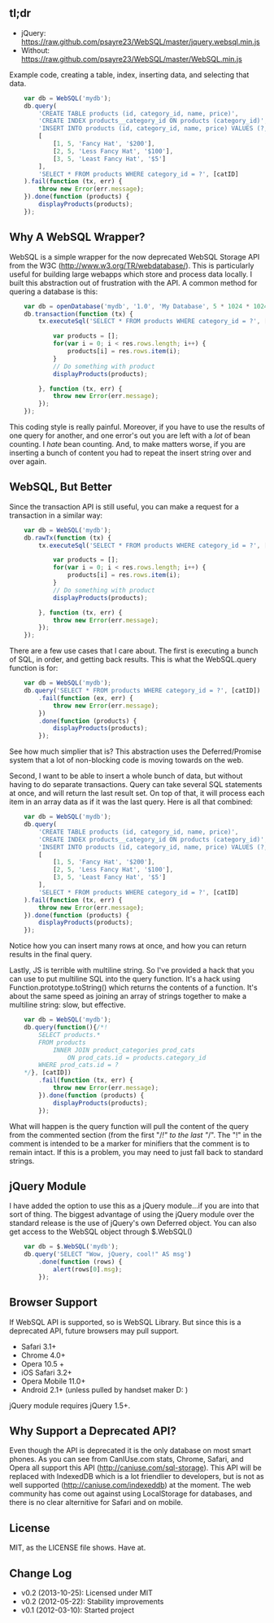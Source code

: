 tl;dr
-----

* jQuery: https://raw.github.com/psayre23/WebSQL/master/jquery.websql.min.js
* Without: https://raw.github.com/psayre23/WebSQL/master/WebSQL.min.js

Example code, creating a table, index, inserting data, and selecting that data.

```js
	var db = WebSQL('mydb');
	db.query(
		'CREATE TABLE products (id, category_id, name, price)',
		'CREATE INDEX products__category_id ON products (category_id)',
		'INSERT INTO products (id, category_id, name, price) VALUES (?,?,?,?)',
		[
			[1, 5, 'Fancy Hat', '$200'],
			[2, 5, 'Less Fancy Hat', '$100'],
			[3, 5, 'Least Fancy Hat', '$5']
		],
		'SELECT * FROM products WHERE category_id = ?', [catID]
	).fail(function (tx, err) {
		throw new Error(err.message);
	}).done(function (products) {
		displayProducts(products);
	});
```

Why A WebSQL Wrapper?
---------------------

WebSQL is a simple wrapper for the now deprecated WebSQL Storage API from the W3C (http://www.w3.org/TR/webdatabase/).
This is particularly useful for building large webapps which store and process data locally. I built this abstraction out
of frustration with the API. A common method for quering a database is this:

```js
	var db = openDatabase('mydb', '1.0', 'My Database', 5 * 1024 * 1024);
	db.transaction(function (tx) {
		tx.executeSql('SELECT * FROM products WHERE category_id = ?', [catID], function (tx, res) {

			var products = [];
			for(var i = 0; i < res.rows.length; i++) {
				products[i] = res.rows.item(i);
			}
			// Do something with product
			displayProducts(products);

		}, function (tx, err) {
			throw new Error(err.message);
		});
	});
```

This coding style is really painful. Moreover, if you have to use the results of one query for another, and one error's out
you are left with a _lot_ of bean counting. I _hate_ bean counting. And, to make matters worse, if you are inserting a
bunch of content you had to repeat the insert string over and over again.

WebSQL, But Better
------------------

Since the transaction API is still useful, you can make a request for a transaction in a similar way:

```js
	var db = WebSQL('mydb');
	db.rawTx(function (tx) {
		tx.executeSql('SELECT * FROM products WHERE category_id = ?', [catID], function (tx, res) {

			var products = [];
			for(var i = 0; i < res.rows.length; i++) {
				products[i] = res.rows.item(i);
			}
			// Do something with product
			displayProducts(products);

		}, function (tx, err) {
			throw new Error(err.message);
		});
	});
```

There are a few use cases that I care about. The first is executing a bunch of SQL, in order, and getting back results.
This is what the WebSQL.query function is for:

```js
	var db = WebSQL('mydb');
	db.query('SELECT * FROM products WHERE category_id = ?', [catID])
		.fail(function (ex, err) {
			throw new Error(err.message);
		})
		.done(function (products) {
			displayProducts(products);
		});
```

See how much simplier that is? This abstraction uses the Deferred/Promise system that a lot of non-blocking code is moving
towards on the web.

Second, I want to be able to insert a whole bunch of data, but without having to do separate transactions. Query can take
several SQL statements at once, and will return the last result set. On top of that, it will process each item in an array
data as if it was the last query. Here is all that combined:

```js
	var db = WebSQL('mydb');
	db.query(
		'CREATE TABLE products (id, category_id, name, price)',
		'CREATE INDEX products__category_id ON products (category_id)',
		'INSERT INTO products (id, category_id, name, price) VALUES (?,?,?,?)',
		[
			[1, 5, 'Fancy Hat', '$200'],
			[2, 5, 'Less Fancy Hat', '$100'],
			[3, 5, 'Least Fancy Hat', '$5']
		],
		'SELECT * FROM products WHERE category_id = ?', [catID]
	).fail(function (tx, err) {
		throw new Error(err.message);
	}).done(function (products) {
		displayProducts(products);
	});
```

Notice how you can insert many rows at once, and how you can return results in the final query.

Lastly, JS is terrible with multiline string. So I've provided a hack that you can use to put multiline SQL into the query
function. It's a hack using Function.prototype.toString() which returns the contents of a function. It's about the same
speed as joining an array of strings together to make a multiline string: slow, but effective.

```js
	var db = WebSQL('mydb');
	db.query(function(){/*!
		SELECT products.*
		FROM products
			INNER JOIN product_categories prod_cats
				ON prod_cats.id = products.category_id
		WHERE prod_cats.id = ?
	*/}, [catID])
		.fail(function (tx, err) {
			throw new Error(err.message);
		}).done(function (products) {
			displayProducts(products);
		});
```

What will happen is the query function will pull the content of the query from the commented section (from the first "/*!"
to the last "*/". The "!" in the comment is intended to be a marker for minifiers that the comment is to remain intact.
If this is a problem, you may need to just fall back to standard strings.

jQuery Module
-------------

I have added the option to use this as a jQuery module...if you are into that sort of thing. The biggest advantage of
using the jQuery module over the standard release is the use of jQuery's own Deferred object. You can also get access to
the WebSQL object through $.WebSQL()

```js
	var db = $.WebSQL('mydb');
	db.query('SELECT "Wow, jQuery, cool!" AS msg')
		.done(function (rows) {
			alert(rows[0].msg);
		});
```

Browser Support
---------------

If WebSQL API is supported, so is WebSQL Library. But since this is a deprecated API, future browsers may pull support.

* Safari 3.1+
* Chrome 4.0+
* Opera 10.5 +
* iOS Safari 3.2+
* Opera Mobile 11.0+
* Android 2.1+ (unless pulled by handset maker D: )

jQuery module requires jQuery 1.5+.

Why Support a Deprecated API?
-----------------------------

Even though the API is deprecated it is the only database on most smart phones. As you can see from CanIUse.com stats,
Chrome, Safari, and Opera all support this API (http://caniuse.com/sql-storage). This API will be replaced with IndexedDB
which is a lot friendlier to developers, but is not as well supported (http://caniuse.com/indexeddb) at the moment. The
web community has come out against using LocalStorage for databases, and there is no clear alternitive for Safari and
on mobile.

License
-------
MIT, as the LICENSE file shows. Have at.

Change Log
----------

* v0.2 (2013-10-25): Licensed under MIT
* v0.2 (2012-05-22): Stability improvements
* v0.1 (2012-03-10): Started project
